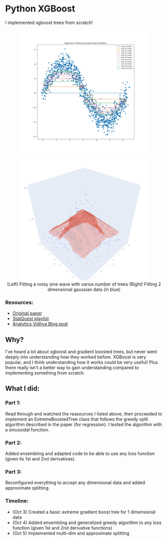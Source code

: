 # Python XGBoost 
I implemented xgboost trees from scratch! 

<p float="left", align='center'>
  <img src="/pred_sin.png" width="400" />
  <img src="/pred_2dgaussian.png" width="400" /> <br>
  (Left) Fitting a noisy sine wave with varius number of trees (Right) Fitting 2 dimensional gaussian data (in blue)
</p>

### Resources:
* [Original paper](https://arxiv.org/pdf/1603.02754.pdf)
* [StatQuest playlist](https://www.youtube.com/watch?v=OtD8wVaFm6E&list=PLblh5JKOoLULU0irPgs1SnKO6wqVjKUsQ&index=1&ab_channel=StatQuestwithJoshStarmer)
* [Analytics Vidhya Blog post](https://www.analyticsvidhya.com/blog/2018/09/an-end-to-end-guide-to-understand-the-math-behind-xgboost/?utm_source=blog&utm_medium=4-boosting-algorithms-machine-learning)



## Why?
I've heard a lot about xgboost and gradient boosted trees, but never went deeply into understanding how they worked before. XGBoost is very popular, and I think understanding how it works could be very useful! Plus there really isn't a better way to gain understanding compared to implementing something from scratch. 

## What I did:
### Part 1:
Read through and watched the reasources I listed above, then proceeded to implement an ExtremeBoostedTree class that follows the greedy split algorithm described in the paper (for regression). I tested the algorithm with a sinusoidal function. 

### Part 2:
Added ensembling and adapted code to be able to use any loss function (given its 1st and 2nd derivatives). 

### Part 3:
Reconfigured everything to accept any dimensional data and added approximate splitting. 

### Timeline:
* (Oct 3) Created a basic extreme gradient boost tree for 1 dimensional data
* (Oct 4) Added ensembling and generalized greedy algorithm to any loss function (given 1st and 2nd derivative functions)
* (Oct 5) Implemented multi-dim and approximate splitting
